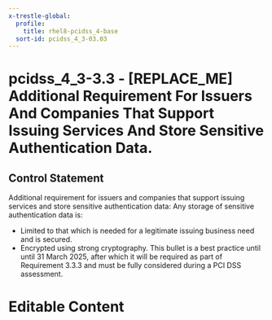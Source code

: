 ```yaml
---
x-trestle-global:
  profile:
    title: rhel8-pcidss_4-base
  sort-id: pcidss_4_3-03.03
---
```


# pcidss_4_3-3.3 - \[REPLACE_ME\] Additional Requirement For Issuers And Companies That Support Issuing Services And Store Sensitive Authentication Data.

## Control Statement

Additional requirement for issuers and companies that support issuing services and store
sensitive authentication data: Any storage of sensitive authentication data is:
- Limited to that which is needed for a legitimate issuing business need and is secured.
- Encrypted using strong cryptography. This bullet is a best practice until until
31 March 2025, after which it will be required as part of Requirement 3.3.3 and must be
fully considered during a PCI DSS assessment.

# Editable Content

<!-- Make additions and edits below -->
<!-- The above represents the contents of the control as received by the profile, prior to additions. -->
<!-- If the profile makes additions to the control, they will appear below. -->
<!-- The above markdown may not be edited but you may edit the content below, and/or introduce new additions to be made by the profile. -->
<!-- If there is a yaml header at the top, parameter values may be edited. Use --set-parameters to incorporate the changes during assembly. -->
<!-- The content here will then replace what is in the profile for this control, after running profile-assemble. -->
<!-- The current profile has no added parts for this control, but you may add new ones here. -->
<!-- Each addition must have a heading either of the form ## Control my_addition_name -->
<!-- or ## Part a. (where the a. refers to one of the control statement labels.) -->
<!-- "## Control" parts are new parts added after the statement part. -->
<!-- "## Part" parts are new parts added into the top-level statement part with that label. -->
<!-- Subparts may be added with nested hash levels of the form ### My Subpart Name -->
<!-- underneath the parent ## Control or ## Part being added -->
<!-- See https://oscal-compass.github.io/compliance-trestle/tutorials/ssp_profile_catalog_authoring/ssp_profile_catalog_authoring for guidance. -->
